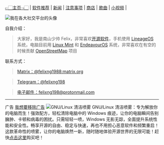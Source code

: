 [👉🏻主页👈🏻](./) | [软件推荐](./software) | [新闻](./news) |
[注意事项](./notes) | [商店](./shop) | [歌曲](./songs) | [小视频](./videos) |

![我在各大社交平台的头像](https://mirror.ghproxy.com/https://raw.githubusercontent.com/felixng1988/felixng1988.github.io/main/%E5%8D%97%E5%B1%B1%E5%B0%91%E5%B8%85Felix.jpg)

自我介绍：
> 大家好，我是南山少帅 Felix，非常喜欢[开源软件](https://zh.m.wikipedia.org/wiki/%E5%BC%80%E6%BA%90%E8%BD%AF%E4%BB%B6)，手机使用 [LineageOS](https://lineageos.org/) 系统，电脑目前用 [Linux Mint](https://linuxmint.com) 和 [EndeavourOS](https://endeavouros.com/) 系统，非常喜欢在有空的时候贡献 [OpenStreetMap](https://www.openstreetmap.org/about) 项目

联系方式：
> [Matrix：@felixng1988:matrix.org](https://matrix.to/#/@felixng1988:matrix.org)

> [Telegram：@felixng198](https://t.me/felixng198/)

> [电子邮件：felixng198@protonmail.com](mailto:felixng198@protonmail.com)

---

广告 [我想要移除广告](./remove_ads)
![GNU/Linux 清洁喷雾](https://mirror.ghproxy.com/https://raw.githubusercontent.com/felixng1988/felixng1988.github.io/images/%E5%B9%BF%E5%91%8A.jpg)
GNU/Linux 清洁喷雾：专为解放你的电脑而生！强效配方，轻松清除电脑中的 Windows 痕迹，让你的电脑瞬间告别臃肿、卡顿和病毒的困扰。只需轻轻一喷，Windows 无影无踪，全面提升系统性能和安全性。畅享开源的自由、稳定与快速，再也不用担心恶意软件和频繁重启！这款革命性的喷雾，让你的电脑焕然一新，随时随地体验开源世界的无限可能！赶快[点击这里](./gnu_linux_wipeout_spray)购买吧！